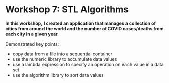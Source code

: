 
# Workshop 7: STL Algorithms

**In this workshop, I created an application that manages a collection of cities from around the world and the number of COVID cases/deaths from each city in a given year.**

Demonstrated key points:
- copy data from a file into a sequential container
- use the numeric library to accumulate data values
- use a lambda expression to specify an operation on each value in a data set
- use the algorithm library to sort data values
